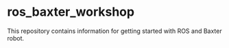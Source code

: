# ros_baxter_workshop
This repository contains information for getting started with ROS and Baxter robot.

